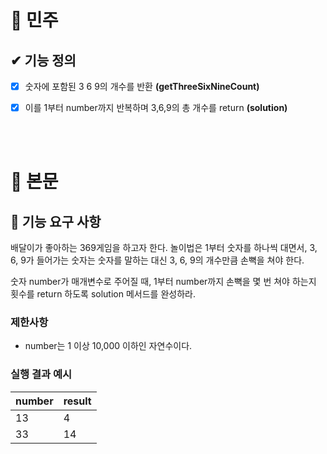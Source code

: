 # 🎈 민주

## ✔ 기능 정의
- [X] 숫자에 포함된 3 6 9의 개수를 반환 __(getThreeSixNineCount)__

- [X] 이를 1부터 number까지 반복하며 3,6,9의 총 개수를 return __(solution)__

<br><br>


# 🎈 본문
## 🚀 기능 요구 사항

배달이가 좋아하는 369게임을 하고자 한다. 놀이법은 1부터 숫자를 하나씩 대면서, 3, 6, 9가 들어가는 숫자는 숫자를 말하는 대신 3, 6, 9의 개수만큼 손뼉을 쳐야 한다.

숫자 number가 매개변수로 주어질 때, 1부터 number까지 손뼉을 몇 번 쳐야 하는지 횟수를 return 하도록 solution 메서드를 완성하라.

### 제한사항

- number는 1 이상 10,000 이하인 자연수이다.

### 실행 결과 예시

| number | result |
| --- | --- |
| 13 | 4 |
| 33 | 14 |
